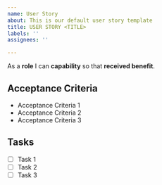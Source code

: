 ```yaml
---
name: User Story
about: This is our default user story template
title: USER STORY <TITLE>
labels: ''
assignees: ''

---
```


As a **role** I can **capability** so that **received benefit**.

## Acceptance Criteria

- Acceptance Criteria 1
- Acceptance Criteria 2
- Acceptance Criteria 3

## Tasks

- [ ] Task 1
- [ ] Task 2
- [ ] Task 3
